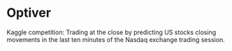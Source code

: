 # Optiver
Kaggle competition: Trading at the close by predicting US stocks closing movements in the last ten minutes of the Nasdaq exchange trading session.

